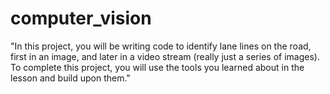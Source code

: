 # computer_vision
"In this project, you will be writing code to identify lane lines on the road, first in an image, and later in a video stream (really just a series of images). To complete this project, you will use the tools you learned about in the lesson and build upon them."
